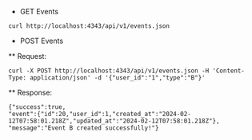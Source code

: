 

* GET Events

```
curl http://localhost:4343/api/v1/events.json

```

* POST Events

** Request:

```
curl -X POST http://localhost:4343/api/v1/events.json -H 'Content-Type: application/json' -d '{"user_id":"1","type":"B"}'
```

** Response: 

```
{"success":true,
"event":{"id":20,"user_id":1,"created_at":"2024-02-12T07:58:01.218Z","updated_at":"2024-02-12T07:58:01.218Z"},
"message":"Event B created successfully!"}
```